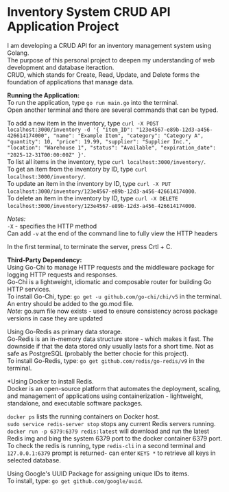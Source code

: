 # Inventory System CRUD API Application Project
I am developing a CRUD API for an inventory management system using Golang. </br>
The purpose of this personal project to deepen my understanding of web development and database iteraction. </br>
CRUD, which stands for Create, Read, Update, and Delete forms the foundation of applications that manage data. </br>

**Running the Application:** </br>
To run the application, type ```go run main.go``` into the terminal. </br>
Open another terminal and there are several commands that can be typed. </br>

To add a new item in the inventory, type ```curl -X POST localhost:3000/inventory -d '{ "item_ID": "123e4567-e89b-12d3-a456-426614174000", "name": "Example Item", "category": "Category A", "quantity": 10, "price": 19.99, "supplier": "Supplier Inc.", "location": "Warehouse 1", "status": "Available", "expiration_date": "2025-12-31T00:00:00Z" }'```. </br>
To list all items in the inventory, type ```curl localhost:3000/inventory/```. </br>
To get an item from the inventory by ID, type ```curl localhost:3000/inventory/```. </br>
To update an item in the inventory by ID, type ```curl -X PUT localhost:3000/inventory/123e4567-e89b-12d3-a456-426614174000```. </br>
To delete an item in the inventory by ID, type ```curl -X DELETE localhost:3000/inventory/123e4567-e89b-12d3-a456-426614174000```. </br>

*Notes:* </br>
```-X``` - specifies the HTTP method </br>
Can add ```-v``` at the end of the command line to fully view the HTTP headers </br>

In the first terminal, to terminate the server, press Crtl + C. </br>

**Third-Party Dependency:** </br>
Using Go-Chi to manage HTTP requests and the middleware package for logging HTTP requests and responses.</br>
Go-Chi is a lightweight, idiomatic and composable router for building Go HTTP services. </br>
To install Go-Chi, type: ```go get -u github.com/go-chi/chi/v5``` in the terminal. An entry should be added to the go.mod file. </br>
*Note:* go.sum file now exists - used to ensure consistency across package versions in case they are updated </br>

Using Go-Redis as primary data storage. </br>
Go-Redis is an in-memory data structure store - which makes it fast. The downside if that the data stored only usually lasts for a short time. Not as safe as PostgreSQL (probably the better chocie for this project). </br>
To install Go-Redis, type: ```go get github.com/redis/go-redis/v9``` in the terminal. </br>

*Using Docker to install Redis. </br>
Docker is an open-source platform that automates the deployment, scaling, and management of applications using containerization - lightweight, standalone, and executable software packages. </br>

```docker ps``` lists the running containers on Docker host. </br>
```sudo service redis-server stop``` stops any current Redis servers running. </br>
```docker run -p 6379:6379 redis:latest``` will download and run the latest Redis img and bing the system 6379 port to the docker container 6379 port. To check the redis is running, type ```redis-cli``` in a second terminal and ```127.0.0.1:6379``` prompt is returned- can enter ```KEYS *``` to retrieve all keys in selected database. </br>

Using Google's UUID Package for assigning unique IDs to items. <br>
To install, type: ```go get github.com/google/uuid```.